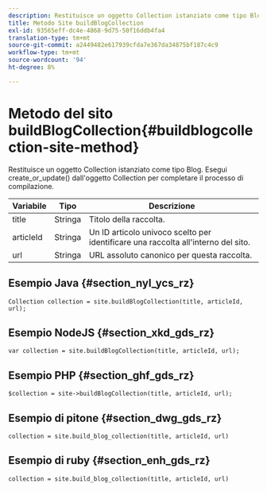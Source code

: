 ```yaml
---
description: Restituisce un oggetto Collection istanziato come tipo Blog. Esegui create_or_update() dall'oggetto Collection per completare il processo di compilazione.
title: Metodo Site buildBlogCollection
exl-id: 93565eff-dc4e-4868-9d75-50f16ddb4fa4
translation-type: tm+mt
source-git-commit: a2449482e617939cfda7e367da34875bf187c4c9
workflow-type: tm+mt
source-wordcount: '94'
ht-degree: 8%

---
```


# Metodo del sito buildBlogCollection{#buildblogcollection-site-method}

Restituisce un oggetto Collection istanziato come tipo Blog. Esegui create_or_update() dall&#39;oggetto Collection per completare il processo di compilazione.

| Variabile | Tipo | Descrizione |
|--- |--- |--- |
| title | Stringa | Titolo della raccolta. |
| articleId | Stringa | Un ID articolo univoco scelto per identificare una raccolta all&#39;interno del sito. |
| url | Stringa | URL assoluto canonico per questa raccolta. |

## Esempio Java {#section_nyl_ycs_rz}

```
Collection collection = site.buildBlogCollection(title, articleId, url); 
```

## Esempio NodeJS {#section_xkd_gds_rz}

```
var collection = site.buildBlogCollection(title, articleId, url); 
```

## Esempio PHP {#section_ghf_gds_rz}

```
$collection = site->buildBlogCollection(title, articleId, url); 
```

## Esempio di pitone {#section_dwg_gds_rz}

```
collection = site.build_blog_collection(title, articleId, url) 
```

## Esempio di ruby {#section_enh_gds_rz}

```
collection = site.build_blog_collection(title, articleId, url) 
```
